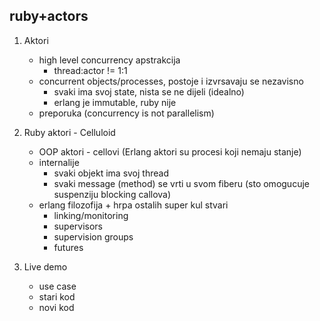 ruby+actors
-----------

1. Aktori
	- high level concurrency apstrakcija
		* thread:actor != 1:1
	- concurrent objects/processes, postoje i izvrsavaju se nezavisno
		* svaki ima svoj state, nista se ne dijeli (idealno)
		* erlang je immutable, ruby nije
	- preporuka (concurrency is not parallelism)

2. Ruby aktori - Celluloid
	- OOP aktori - cellovi (Erlang aktori su procesi koji nemaju stanje)
	- internalije
		* svaki objekt ima svoj thread
		* svaki message (method) se vrti u svom fiberu (sto omogucuje suspenziju blocking callova)
	- erlang filozofija + hrpa ostalih super kul stvari
		* linking/monitoring
		* supervisors
		* supervision groups
		* futures

3. Live demo
	- use case
	- stari kod
	- novi kod
